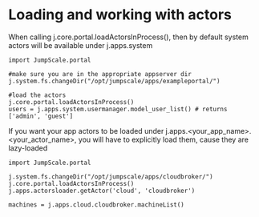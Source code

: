 Loading and working with actors
===============================

When calling j.core.portal.loadActorsInProcess(), then by default system
actors will be available under j.apps.system

~~~~ {.sourceCode .python}
import JumpScale.portal

#make sure you are in the appropriate appserver dir
j.system.fs.changeDir("/opt/jumpscale/apps/exampleportal/")

#load the actors
j.core.portal.loadActorsInProcess()
users = j.apps.system.usermanager.model_user_list() # returns ['admin', 'guest']
~~~~

If you want your app actors to be loaded under
j.apps.\<your\_app\_name\>.\<your\_actor\_name\>, you will have to
explicitly load them, cause they are lazy-loaded

~~~~ {.sourceCode .python}
import JumpScale.portal

j.system.fs.changeDir("/opt/jumpscale/apps/cloudbroker/")
j.core.portal.loadActorsInProcess()
j.apps.actorsloader.getActor('cloud', 'cloudbroker')

machines = j.apps.cloud.cloudbroker.machineList()
~~~~
